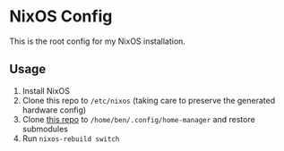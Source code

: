 # NixOS Config

This is the root config for my NixOS installation.

## Usage

1. Install NixOS
2. Clone this repo to `/etc/nixos` (taking care to preserve the generated hardware config)
3. Clone [this repo](https://github.com/bcheidemann/nixos-config-home-manager) to `/home/ben/.config/home-manager` and restore submodules
4. Run `nixos-rebuild switch`

